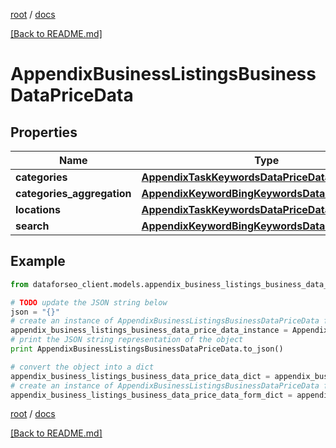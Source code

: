 [root](./../ "root") / [docs](./ "docs")

[[Back to README.md]](./../README.md "[Back to README.md]")

# AppendixBusinessListingsBusinessDataPriceData

## Properties

Name | Type | Description | Notes
------------ | ------------- | ------------- | -------------
**categories** | [**AppendixTaskKeywordsDataPriceDataInfo**](AppendixTaskKeywordsDataPriceDataInfo.md) |  | [optional]
**categories_aggregation** | [**AppendixKeywordBingKeywordsDataPriceDataInfo**](AppendixKeywordBingKeywordsDataPriceDataInfo.md) |  | [optional]
**locations** | [**AppendixTaskKeywordsDataPriceDataInfo**](AppendixTaskKeywordsDataPriceDataInfo.md) |  | [optional]
**search** | [**AppendixKeywordBingKeywordsDataPriceDataInfo**](AppendixKeywordBingKeywordsDataPriceDataInfo.md) |  | [optional]

## Example

```python
from dataforseo_client.models.appendix_business_listings_business_data_price_data import AppendixBusinessListingsBusinessDataPriceData

# TODO update the JSON string below
json = "{}"
# create an instance of AppendixBusinessListingsBusinessDataPriceData from a JSON string
appendix_business_listings_business_data_price_data_instance = AppendixBusinessListingsBusinessDataPriceData.from_json(json)
# print the JSON string representation of the object
print AppendixBusinessListingsBusinessDataPriceData.to_json()

# convert the object into a dict
appendix_business_listings_business_data_price_data_dict = appendix_business_listings_business_data_price_data_instance.to_dict()
# create an instance of AppendixBusinessListingsBusinessDataPriceData from a dict
appendix_business_listings_business_data_price_data_form_dict = appendix_business_listings_business_data_price_data.from_dict(appendix_business_listings_business_data_price_data_dict)
```

  

[root](./../ "root") / [docs](./ "docs")

[[Back to README.md]](./../README.md "[Back to README.md]")